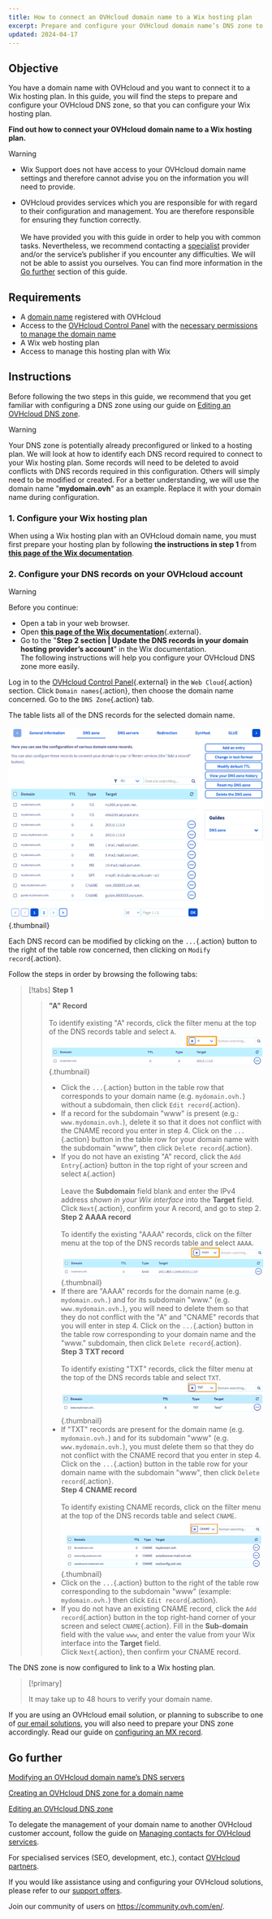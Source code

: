 ```yaml
---
title: How to connect an OVHcloud domain name to a Wix hosting plan
excerpt: Prepare and configure your OVHcloud domain name’s DNS zone to connect to a Wix hosting plan
updated: 2024-04-17
---
```


## Objective

You have a domain name with OVHcloud and you want to connect it to a Wix hosting plan. In this guide, you will find the steps to prepare and configure your OVHcloud DNS zone, so that you can configure your Wix hosting plan.

**Find out how to connect your OVHcloud domain name to a Wix hosting plan.**

> [!warning]
>
> - Wix Support does not have access to your OVHcloud domain name settings and therefore cannot advise you on the information you will need to provide.
>
> - OVHcloud provides services which you are responsible for with regard to their configuration and management. You are therefore responsible for ensuring they function correctly.<br><br> We have provided you with this guide in order to help you with common tasks. Nevertheless, we recommend contacting a [specialist](https://partner.ovhcloud.com/en-sg/) provider and/or the service’s publisher if you encounter any difficulties. We will not be able to assist you ourselves. You can find more information in the [Go further](#gofurther) section of this guide.
>

## Requirements

- A [domain name](https://www.ovhcloud.com/en-sg/domains/) registered with OVHcloud
- Access to the [OVHcloud Control Panel](/links//manager) with the [necessary permissions to manage the domain name](/pages/account_and_service_management/account_information/managing_contacts)
- A Wix web hosting plan
- Access to manage this hosting plan with Wix

## Instructions

Before following the two steps in this guide, we recommend that you get familiar with configuring a DNS zone using our guide on [Editing an OVHcloud DNS zone](/pages/web_cloud/domains/dns_zone_edit).

> [!warning]
>
> Your DNS zone is potentially already preconfigured or linked to a hosting plan. We will look at how to identify each DNS record required to connect to your Wix hosting plan. Some records will need to be deleted to avoid conflicts with DNS records required in this configuration. Others will simply need to be modified or created. For a better understanding, we will use the domain name "**mydomain.ovh**" as an example. Replace it with your domain name during configuration.

### 1. Configure your Wix hosting plan

When using a Wix hosting plan with an OVHcloud domain name, you must first prepare your hosting plan by following **the instructions in step 1** from [**this page of the Wix documentation**](https://support.wix.com/en/article/connecter-un-domaine-%C3%A0-wix-par-pointage-5727882).

### 2. Configure your DNS records on your OVHcloud account

> [!warning]
>
> Before you continue: <br>
> - Open a tab in your web browser.
> - Open [**this page of the Wix documentation**](https://support.wix.com/en/article/connect-a-domain-%C3%A0-wix-par-pointage-5727882){.external}.
> - Go to the "**Step 2 section | Update the DNS records in your domain hosting provider’s account**" in the Wix documentation.<br>
> The following instructions will help you configure your OVHcloud DNS zone more easily.

Log in to the [OVHcloud Control Panel](/links//manager){.external} in the `Web Cloud`{.action} section. Click `Domain names`{.action}, then choose the domain name concerned. Go to the `DNS Zone`{.action} tab.

The table lists all of the DNS records for the selected domain name.

![dnszone](images/tab.png){.thumbnail}

Each DNS record can be modified by clicking on the `...`{.action} button to the right of the table row concerned, then clicking on `Modify record`{.action}.

Follow the steps in order by browsing the following tabs:

> [!tabs]
> **Step 1**
>> **"A" Record**<br><br>
>> To identify existing "A" records, click the filter menu at the top of the DNS records table and select `A`.<br>
>> ![dnszone](images/filter-a.png){.thumbnail}<br>
>> - Click the `...`{.action} button in the table row that corresponds to your domain name (e.g. `mydomain.ovh.`) without a subdomain, then click `Edit record`{.action}.<br>
>> - If a record for the subdomain "www" is present (e.g.: `www.mydomain.ovh.`), delete it so that it does not conflict with the CNAME record you enter in step 4. Click on the `...`{.action} button in the table row for your domain name with the subdomain "www", then click `Delete record`{.action}.<br>
>> - If you do not have an existing "A" record, click the `Add Entry`{.action} button in the top right of your screen and select `A`{.action}<br><br>
>> Leave the **Subdomain** field blank and enter the IPv4 address *shown in your Wix interface* into the **Target** field.
>> Click `Next`{.action}, confirm your A record, and go to step 2.
> **Step 2**
>> **AAAA record**<br><br>
>>  To identify the existing "AAAA" records, click on the filter menu at the top of the DNS records table and select `AAAA`.<br>
>> ![dnszone](images/filter-aaaa.png){.thumbnail}<br>
>> - If there are "AAAA" records for the domain name (e.g. `mydomain.ovh.`) and for its subdomain "www." (e.g. `www.mydomain.ovh.`), you will need to delete them so that they do not conflict with the "A" and "CNAME" records that you will enter in step 4. Click on the `...`{.action} button in the table row corresponding to your domain name and the "www." subdomain, then click `Delete record`{.action}.<br>
> **Step 3**
>> **TXT record**<br><br>
>>  To identify existing "TXT" records, click the filter menu at the top of the DNS records table and select `TXT`.<br>
>> ![dnszone](images/filter-txt.png){.thumbnail}<br>
>> - If "TXT" records are present for the domain name (e.g. `mydomain.ovh.`) and for its subdomain "www" (e.g. `www.mydomain.ovh.`), you must delete them so that they do not conflict with the CNAME record that you enter in step 4. Click on the `...`{.action} button in the table row for your domain name with the subdomain "www", then click `Delete record`{.action}.<br>
> **Step 4**
>> **CNAME record**<br><br>
>>  To identify existing CNAME records, click on the filter menu at the top of the DNS records table and select `CNAME`.<br>
>> ![dnszone](images/filter-cname.png){.thumbnail}<br>
>> - Click on the `...`{.action} button to the right of the table row corresponding to the subdomain "www" (example: `mydomain.ovh.`) then click `Edit record`{.action}.<br>
>> - If you do not have an existing CNAME record, click the `Add record`{.action} button in the top right-hand corner of your screen and select `CNAME`{.action}.
>> Fill in the **Sub-domain** field with the value `www`, and enter the value from your Wix interface into the **Target** field.<br>
>> Click `Next`{.action}, then confirm your CNAME record.

The DNS zone is now configured to link to a Wix hosting plan.

> [!primary]
>
> It may take up to 48 hours to verify your domain name.

If you are using an OVHcloud email solution, or planning to subscribe to one of [our email solutions](https://www.ovhcloud.com/en-sg/emails/), you will also need to prepare your DNS zone accordingly. Read our guide on [configuring an MX record](/pages/web_cloud/domains/dns_zone_mx).

## Go further <a name="gofurther"></a>

[Modifying an OVHcloud domain name’s DNS servers](/pages/web_cloud/domains/dns_server_general_information)

[Creating an OVHcloud DNS zone for a domain name](/pages/web_cloud/domains/dns_zone_create)

[Editing an OVHcloud DNS zone](/pages/web_cloud/domains/dns_zone_edit)

To delegate the management of your domain name to another OVHcloud customer account, follow the guide on [Managing contacts for OVHcloud services](/pages/account_and_service_management/account_information/managing_contacts).

For specialised services (SEO, development, etc.), contact [OVHcloud partners](https://partner.ovhcloud.com/en-sg/directory/).
 
If you would like assistance using and configuring your OVHcloud solutions, please refer to our [support offers](https://www.ovhcloud.com/en-sg/support-levels/).
 
Join our community of users on <https://community.ovh.com/en/>.
